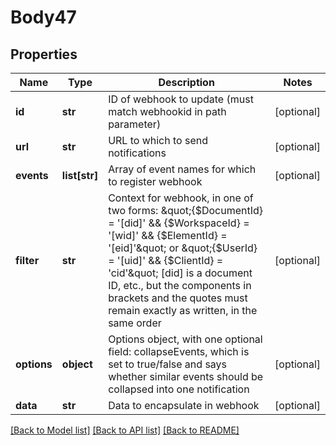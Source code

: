 # Body47

## Properties
Name | Type | Description | Notes
------------ | ------------- | ------------- | -------------
**id** | **str** | ID of webhook to update (must match webhookid in path parameter) | [optional] 
**url** | **str** | URL to which to send notifications | [optional] 
**events** | **list[str]** | Array of event names for which to register webhook | [optional] 
**filter** | **str** | Context for webhook, in one of two forms:  \&quot;{$DocumentId} &#x3D; &#39;[did]&#39; &amp;&amp; {$WorkspaceId} &#x3D; &#39;[wid]&#39; &amp;&amp; {$ElementId} &#x3D; &#39;[eid]&#39;\&quot; or \&quot;{$UserId} &#x3D; &#39;[uid]&#39; &amp;&amp; {$ClientId} &#x3D; &#39;cid&#39;\&quot;  [did] is a document ID, etc., but the components in brackets and the quotes must remain exactly as written, in the same order | [optional] 
**options** | **object** | Options object, with one optional field: collapseEvents, which is set to true/false and says whether similar events should be collapsed into one notification | [optional] 
**data** | **str** | Data to encapsulate in webhook | [optional] 

[[Back to Model list]](../README.md#documentation-for-models) [[Back to API list]](../README.md#documentation-for-api-endpoints) [[Back to README]](../README.md)


